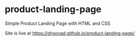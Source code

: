 # product-landing-page
SImple Product Landing Page with HTML and CSS

Site is live at https://ghsoyad.github.io/product-landing-page/
